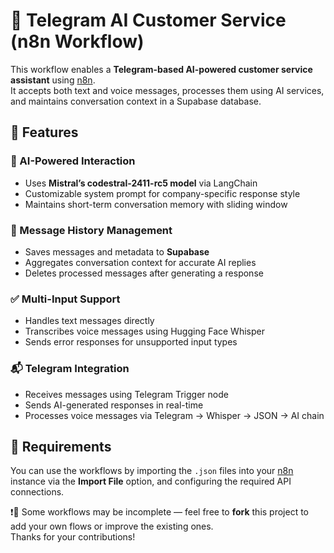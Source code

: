 # 🤖 Telegram AI Customer Service (n8n Workflow)

This workflow enables a **Telegram-based AI-powered customer service assistant** using [n8n](https://n8n.io).  
It accepts both text and voice messages, processes them using AI services, and maintains conversation context in a Supabase database.

## 🌟 Features

### 🧠 AI-Powered Interaction
- Uses **Mistral’s codestral-2411-rc5 model** via LangChain
- Customizable system prompt for company-specific response style
- Maintains short-term conversation memory with sliding window

### 🧾 Message History Management
- Saves messages and metadata to **Supabase**
- Aggregates conversation context for accurate AI replies
- Deletes processed messages after generating a response

### ✅ Multi-Input Support
- Handles text messages directly
- Transcribes voice messages using Hugging Face Whisper
- Sends error responses for unsupported input types

### 📬 Telegram Integration
- Receives messages using Telegram Trigger node
- Sends AI-generated responses in real-time
- Processes voice messages via Telegram → Whisper → JSON → AI chain


## 🧩 Requirements
You can use the workflows by importing the `.json` files into your [n8n](https://n8n.io) instance via the **Import File** option, and configuring the required API connections.

❗🍴 Some workflows may be incomplete — feel free to **fork** this project to add your own flows or improve the existing ones.  
Thanks for your contributions!

